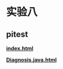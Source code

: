 # 实验八



## pitest



**[index.html](./build/reports/pitest/com.lfool.test08/index.html)**

**[Diagnosis.java.html](.\build\reports\pitest\com.lfool.test08\Diagnosis.java.html)**

